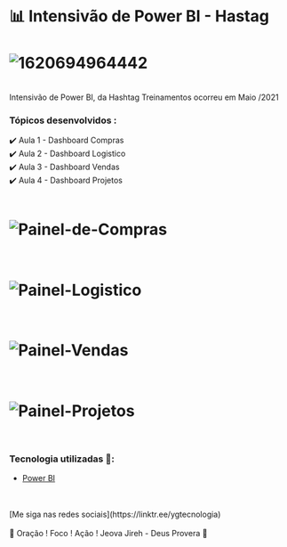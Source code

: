 # 📊  Intensivão de Power BI - Hastag

<h1>
   <img src="https://i.ibb.co/mTvKm6T/1620694964442.jpg" alt="1620694964442" border="0">
</h1>
<br>
Intensivão de Power BI, da Hashtag Treinamentos ocorreu em Maio /2021

### Tópicos desenvolvidos : 

✔️ Aula 1 - Dashboard Compras<br>
✔️ Aula 2 - Dashboard Logistico <br>
✔️ Aula 3 - Dashboard Vendas<br>
✔️ Aula 4 - Dashboard Projetos<br>
<br>

<h1>
   <img src="https://i.ibb.co/PDc7XJj/Painel-de-Compras.png" alt="Painel-de-Compras" border="0">
</h1>
<br>

<h1>
   <img src="https://i.ibb.co/X7tZN2J/Painel-Logistico.png" alt="Painel-Logistico" border="0">
</h1>
<br>

<h1>
   <img src="https://i.ibb.co/MspTjB8/Painel-Vendas.png" alt="Painel-Vendas" border="0">
</h1>
<br>

<h1>
   <img src="https://i.ibb.co/G9QfLY3/Painel-Projetos.png" alt="Painel-Projetos" border="0">
</h1>
<br>

### Tecnologia utilizadas 🚀:

* <a href="https://pt.wikipedia.org/wiki/Power_BI">Power BI</a> 

<br>
<br>
[Me siga nas redes sociais](https://linktr.ee/ygtecnologia)
<br>
<br> 
🙏 Oração ! Foco ! Ação ! Jeova Jireh - Deus Provera 🙏  
